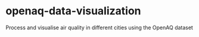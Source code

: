 # openaq-data-visualization
Process and visualise air quality in different cities using the OpenAQ dataset
